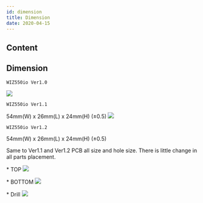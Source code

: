 ```yaml
---
id: dimension
title: Dimension
date: 2020-04-15
---
```



## Content
## Dimension

    WIZ550io Ver1.0

![](/products/wiz550io/wiz550io_v1.0_dimension.jpg)

    WIZ550io Ver1.1

54mm(W) x 26mm(L) x 24mm(H) (±0.5)
![](/products/wiz550io/wiz550io_v1.1_dimension.png)

    WIZ550io Ver1.2

54mm(W) x 26mm(L) x 24mm(H) (±0.5)

Same to Ver1.1 and Ver1.2 PCB all size and hole size. There is little
change in all parts placement.

\* TOP ![](/products/wiz550io/wiz550io_topview.png)

\* BOTTOM ![](/products/wiz550io/wiz550io_bottomview.png)

\* Drill ![](/products/wiz550io/wiz550io_drillview.png)
